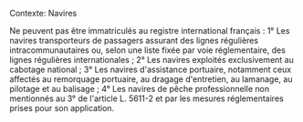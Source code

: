 Contexte: Navires

Ne peuvent pas être immatriculés au registre international français : 1° Les navires transporteurs de passagers assurant des lignes régulières intracommunautaires ou, selon une liste fixée par voie réglementaire, des lignes régulières internationales ; 2° Les navires exploités exclusivement au cabotage national ; 3° Les navires d'assistance portuaire, notamment ceux affectés au remorquage portuaire, au dragage d'entretien, au lamanage, au pilotage et au balisage ; 4° Les navires de pêche professionnelle non mentionnés au 3° de l'article L. 5611-2 et par les mesures réglementaires prises pour son application.